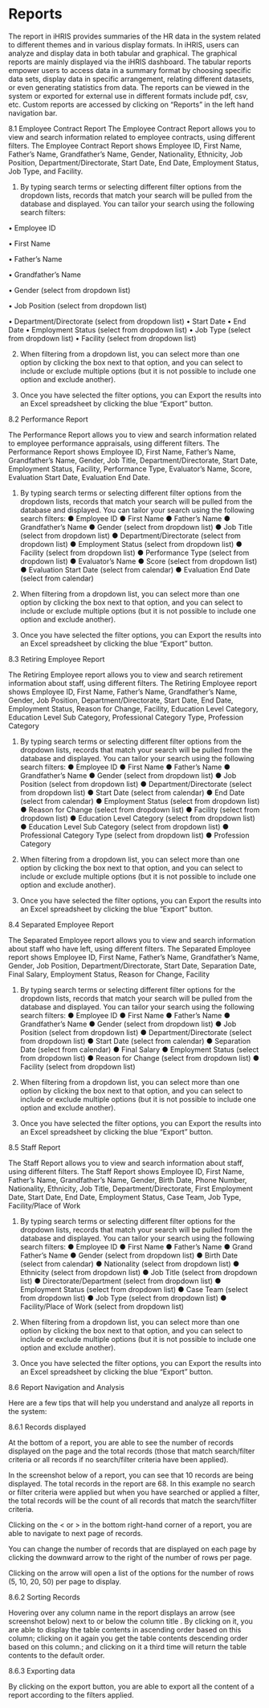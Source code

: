# Reports

The report in iHRIS provides summaries of the HR data in the system related to different themes and in various display formats. In iHRIS, users can analyze and display data in both tabular and graphical. The graphical reports are mainly displayed via the iHRIS dashboard. The tabular reports empower users to access data in a summary format by choosing specific data sets, display data in specific arrangement, relating different datasets, or even generating statistics from data. The reports can be viewed in the system or exported for external use in different formats include pdf, csv, etc. Custom reports are accessed by clicking on “Reports” in the left hand navigation bar.

8.1 Employee Contract Report
The Employee Contract Report allows you to view and search information related to employee contracts, using different filters. The Employee Contract Report shows Employee ID, First Name, Father’s Name, Grandfather’s Name, Gender, Nationality, Ethnicity, Job Position, Department/Directorate, Start Date, End Date, Employment Status, Job Type, and Facility.

1. By typing search terms or selecting different filter options from the dropdown lists, records that match your search will be pulled from the database and displayed. You can tailor your search using the following search filters:


• Employee ID

• First Name

• Father’s Name

• Grandfather’s Name

• Gender (select from dropdown list)

• Job Position (select from dropdown list)

• Department/Directorate (select from dropdown list)
• Start Date
• End Date
• Employment Status (select from dropdown list)
• Job Type (select from dropdown list)
• Facility (select from dropdown list)

2. When filtering from a dropdown list, you can select more than one option by clicking the box next to that option, and you can select to include or exclude multiple options (but it is not possible to include one option and exclude another).

3. Once you have selected the filter options, you can Export the results into an Excel spreadsheet  by clicking the blue “Export” button.

8.2 Performance Report

The Performance Report allows you to view and search information related to employee performance appraisals, using different filters. The Performance Report shows Employee ID, First Name, Father’s Name, Grandfather’s Name, Gender, Job Title, Department/Directorate, Start Date, Employment Status, Facility, Performance Type, Evaluator’s Name, Score, Evaluation Start Date, Evaluation End Date.

1. By typing search terms or selecting different filter options from the dropdown lists, records that match your search will be pulled from the database and displayed. You can tailor your search using the following search filters:
● Employee ID
● First Name
● Father’s Name
● Grandfather’s Name
● Gender (select from dropdown list)
● Job Title (select from dropdown list)
● Department/Directorate (select from dropdown list)
● Employment Status (select from dropdown list)
● Facility (select from dropdown list)
● Performance Type (select from dropdown list)
● Evaluator’s Name
● Score (select from dropdown list)
● Evaluation Start Date (select from calendar)
● Evaluation End Date (select from calendar)

2. When filtering from a dropdown list, you can select more than one option by clicking the box next to that option, and you can select to include or exclude multiple options (but it is not possible to include one option and exclude another).

3. Once you have selected the filter options, you can Export the results into an Excel spreadsheet  by clicking the blue “Export” button.

8.3 Retiring Employee Report

The Retiring Employee report allows you to view and search retirement information about staff, using different filters. The Retiring Employee report shows Employee ID, First Name, Father’s Name, Grandfather’s Name, Gender, Job Position, Department/Directorate, Start Date, End Date, Employment Status, Reason for Change, Facility, Education Level Category, Education Level Sub Category, Professional Category Type, Profession Category

1. By typing search terms or selecting different filter options from the dropdown lists, records that match your search will be pulled from the database and displayed. You can tailor your search using the following search filters:
● Employee ID
● First Name
● Father’s Name
● Grandfather’s Name
● Gender (select from dropdown list)
● Job Position (select from dropdown list)
● Department/Directorate (select from dropdown list)
● Start Date (select from calendar)
● End Date (select from calendar)
● Employment Status (select from dropdown list)
● Reason for Change (select from dropdown list)
● Facility (select from dropdown list)
● Education Level Category (select from dropdown list)
● Education Level Sub Category (select from dropdown list)
● Professional Category Type (select from dropdown list)
● Profession Category

2. When filtering from a dropdown list, you can select more than one option by clicking the box next to that option, and you can select to include or exclude multiple options (but it is not possible to include one option and exclude another).

3. Once you have selected the filter options, you can Export the results into an Excel spreadsheet  by clicking the blue “Export” button.

8.4 Separated Employee Report

The Separated Employee report allows you to view and search information about staff who have left, using different filters. The Separated Employee report shows Employee ID, First Name, Father’s Name, Grandfather’s Name, Gender, Job Position, Department/Directorate, Start Date, Separation Date, Final Salary, Employment Status, Reason for Change, Facility

1. By typing search terms or selecting different filter options for the dropdown lists, records that match your search will be pulled from the database and displayed. You can tailor your search using the following search filters:
● Employee ID
● First Name
● Father’s Name
● Grandfather’s Name
● Gender (select from dropdown list)
● Job Position (select from dropdown list)
● Department/Directorate (select from dropdown list)
● Start Date (select from calendar)
● Separation Date (select from calendar)
● Final Salary
● Employment Status (select from dropdown list)
●  Reason for Change (select from dropdown list)
● Facility (select from dropdown list)

2. When filtering from a dropdown list, you can select more than one option by clicking the box next to that option, and you can select to include or exclude multiple options (but it is not possible to include one option and exclude another).

3. Once you have selected the filter options, you can Export the results into an Excel spreadsheet  by clicking the blue “Export” button.

8.5 Staff Report

The Staff Report allows you to view and search information about staff, using different filters. The Staff Report shows Employee ID, First Name, Father’s Name, Grandfather’s Name, Gender, Birth Date, Phone Number, Nationality, Ethnicity, Job Title, Department/Directorate, First Employment Date, Start Date, End Date, Employment Status, Case Team, Job Type, Facility/Place of Work

1. By typing search terms or selecting different filter options for the dropdown lists, records that match your search will be pulled from the database and displayed. You can tailor your search using the following search filters:
● Employee ID
● First Name
● Father’s Name
● Grand Father’s Name
● Gender (select from dropdown list)
● Birth Date (select from calendar)
● Nationality (select from dropdown list)
● Ethnicity (select from dropdown list)
● Job Title (select from dropdown list)
● Directorate/Department (select from dropdown list)
● Employment Status (select from dropdown list)
● Case Team (select from dropdown list)
● Job Type (select from dropdown list)
● Facility/Place of Work (select from dropdown list)

2. When filtering from a dropdown list, you can select more than one option by clicking the box next to that option, and you can select to include or exclude multiple options (but it is not possible to include one option and exclude another).

3. Once you have selected the filter options, you can Export the results into an Excel spreadsheet  by clicking the blue “Export” button.

8.6 Report Navigation and Analysis

Here are a few tips that will help you understand and analyze all reports in the system:

8.6.1 Records displayed

At the bottom of a report, you are able to see the number of records displayed on the page and the total records (those that match search/filter criteria or all records if no search/filter criteria have been applied).

In the screenshot below of a report, you can see that 10 records are being displayed. The total records in the report are 68. In this example no search or filter criteria were applied but when you have searched or applied a filter, the total records will be the count of all records that match the search/filter criteria.

Clicking on the < or > in the bottom right-hand corner of a report, you are able to navigate to next page of records.

You can change the number of records that are displayed on each page by clicking the downward arrow to the right of the number of rows per page.

Clicking on the arrow will open a list of the options for the number of rows (5, 10, 20, 50) per page to display.

8.6.2 Sorting Records

Hovering over any column name in the report displays an arrow (see screenshot below) next to or below the column title . By clicking on it, you are able to display the table contents in ascending order based on this column; clicking on it again you get the table contents descending order based on this column.; and clicking on it a third time will return the table contents to the default order.

8.6.3 Exporting data

By clicking on the export button, you are able to export all the content of a report according to the filters applied.
